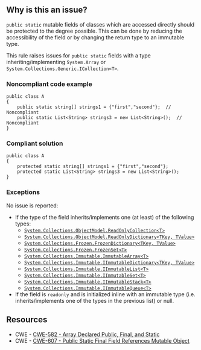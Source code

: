 ## Why is this an issue?

`public static` mutable fields of classes which are accessed directly should be protected to the degree possible. This can be done by
reducing the accessibility of the field or by changing the return type to an immutable type.

This rule raises issues for `public static` fields with a type inheriting/implementing `System.Array` or
`System.Collections.Generic.ICollection<T>`.

### Noncompliant code example

    public class A
    {
        public static string[] strings1 = {"first","second"};  // Noncompliant
        public static List<String> strings3 = new List<String>();  // Noncompliant
    }

### Compliant solution

    public class A
    {
        protected static string[] strings1 = {"first","second"};
        protected static List<String> strings3 = new List<String>();
    }

### Exceptions

No issue is reported:

-   If the type of the field inherits/implements one (at least) of the following types:
    - [`System.Collections.ObjectModel.ReadOnlyCollection<T>`](https://learn.microsoft.com/en-us/dotnet/api/system.collections.objectmodel.readonlycollection-1)
    - [`System.Collections.ObjectModel.ReadOnlyDictionary<TKey, TValue>`](https://learn.microsoft.com/en-us/dotnet/api/system.collections.objectmodel.readonlydictionary-2)
    - [`System.Collections.Frozen.FrozenDictionary<TKey, TValue>`](https://learn.microsoft.com/en-us/dotnet/api/system.collections.frozen.frozendictionary-2)
    - [`System.Collections.Frozen.FrozenSet<T>`](https://learn.microsoft.com/en-us/dotnet/api/system.collections.frozen.frozenset-1)
    - [`System.Collections.Immutable.ImmutableArray<T>`](https://learn.microsoft.com/en-us/dotnet/api/system.collections.immutable.immutablearray-1)
    - [`System.Collections.Immutable.IImmutableDictionary<TKey, TValue>`](https://learn.microsoft.com/en-us/dotnet/api/system.collections.immutable.iimmutabledictionary-2)
    - [`System.Collections.Immutable.IImmutableList<T>`](https://learn.microsoft.com/en-us/dotnet/api/system.collections.immutable.iimmutablelist-1)
    - [`System.Collections.Immutable.IImmutableSet<T>`](https://learn.microsoft.com/en-us/dotnet/api/system.collections.immutable.iimmutableset-1)
    - [`System.Collections.Immutable.IImmutableStack<T>`](https://learn.microsoft.com/en-us/dotnet/api/system.collections.immutable.iimmutablestack-1)
    - [`System.Collections.Immutable.IImmutableQueue<T>`](https://learn.microsoft.com/en-us/dotnet/api/system.collections.immutable.iimmutablequeue-1)
-   If the field is `readonly` and is initialized inline with an immutable type (i.e. inherits/implements one of the types in the
  previous list) or null.

## Resources

-   CWE - [CWE-582 - Array Declared Public, Final, and Static](https://cwe.mitre.org/data/definitions/582)
-   CWE - [CWE-607 - Public Static Final Field References Mutable Object](https://cwe.mitre.org/data/definitions/607)